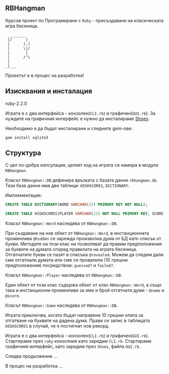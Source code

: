 ## RBHangman

Курсов проект по Програмиране с `Ruby` - пресъздаване на класическата игра бесеница.

```
  _______
 |/      |
 |      (.)
 |      \|/
 |       |
 |      /'\
 |
_|___
```
Проектът е в процес на разработка!

## Изисквания и инсталация

ruby-2.2.0

Играта е с два интерфейса - конзолен(`CLI.rb`) и графичен(`GUI.rb`). За нуждите на графичния интерфейс е нужно да инсталираме [Shoes](http://shoesrb.com/).

Необходимо е да бъдат инсталирани и следните gem-ове:

`gem install sqlite3`


## Структура

С цел по-добра капсулация, целият код на играта се намира в модула `RBHangman`.

Класът `RBHangman::DB` дефинира връзката с базата данни `rbhangman.db`. Тази база данни има две таблици: `HIGHSCORES`, `DICTIONARY`.

Имплементация: 

```SQL
CREATE TABLE DICTIONARY(WORD VARCHAR(25) PRIMARY KEY NOT NULL);
```
```SQL
CREATE TABLE HIGHSCORES(PLAYER VARCHAR(25) NOT NULL PRIMARY KEY, SCORE INTEGER NOT NULL);
```

Класът `RBHangman::Word` наследява от `RBHangman::DB`.

При създаване на нов обект от `RBHangman::Word`, в инстанционната променлива `@hidden` се зарежда произволна дума от БД като списък от букви. Методите на този клас ни позволяват да правим предположения за буквите на думата според правилата на играта бесеница. Отгатнатите букви се пазят в списъка `@revealed`. Можем да следим дали сме отгатнали думата или сме се провалили (10 грешни предположения) посредством: `guessed?` и  `failed?`. 

Класът `RBHangman::Player` наследява от `RBHangman::DB`. 

Един обект от този клас съдържа обект от клас `RBHangman::Word`, а също така и инстанционни променливи за име и брой отгатнати думи - `@name` и `@score`.

Класът `RBHangman::Game` наследява от `RBHangman::DB`.

Играта приключва, когато бъдат направени 10 грешни опита за отгатване на буквите на дадена дума. Прави се запис в таблицата `HIGHSCORES` в случай, че е постигнат нов рекорд.



Играта е с два интерфейса - конзолен(`CLI.rb`) и графичен(`GUI.rb`). Стартираме през `ruby` конзолния като заредим `CLI.rb`. Стартираме графичния интерфейс, като заредим през `Shoes`, файла `GUI.rb`.



Следва продължение ...

В процес на разработка ...





